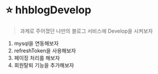 # ⭐ hhblogDevelop
> 과제로 주어졌던 나만의 블로그 서비스에 Develop을 시켜보자

<ol>
<li>mysql을 연동해보자</li>
<li>refreshToken을 사용해보자</li>
<li>페이징 처리를 해보자</li>
<li>회원탈퇴 기능을 추가해보자</li>

</ol>
